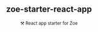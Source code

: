 <div align="center">

## zoe-starter-react-app

<sub>:hammer_and_pick: React app starter for Zoe</sub>

</div>